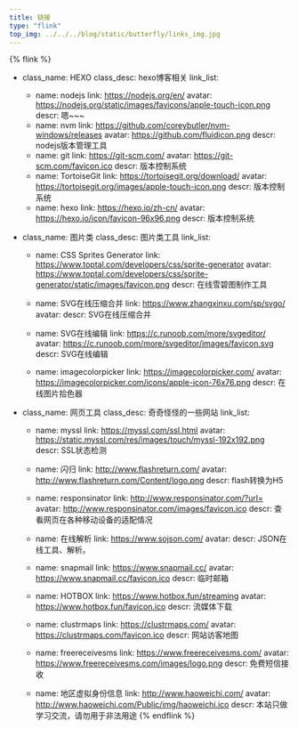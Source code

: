 ```yaml
---
title: 链接
type: "flink"
top_img: ../../../blog/static/butterfly/links_img.jpg
---
```


{% flink %}
- class_name: HEXO
  class_desc: hexo博客相关
  link_list:
    - name: nodejs
      link: https://nodejs.org/en/
      avatar: https://nodejs.org/static/images/favicons/apple-touch-icon.png
      descr: 嗯~~~
    - name: nvm
      link: https://github.com/coreybutler/nvm-windows/releases
      avatar: https://github.com/fluidicon.png
      descr: nodejs版本管理工具
    - name: git
      link: https://git-scm.com/
      avatar: https://git-scm.com/favicon.ico
      descr: 版本控制系统
    - name: TortoiseGit
      link: https://tortoisegit.org/download/
      avatar: https://tortoisegit.org/images/apple-touch-icon.png
      descr: 版本控制系统
    - name: hexo
      link: https://hexo.io/zh-cn/
      avatar: https://hexo.io/icon/favicon-96x96.png
      descr: 版本控制系统

- class_name: 图片类
  class_desc: 图片类工具
  link_list:
    - name: CSS Sprites Generator
      link: https://www.toptal.com/developers/css/sprite-generator
      avatar: https://www.toptal.com/developers/css/sprite-generator/static/images/favicon.png
      descr: 在线雪碧图制作工具

    - name: SVG在线压缩合并
      link: https://www.zhangxinxu.com/sp/svgo/
      avatar: 
      descr: SVG在线压缩合并
      
    - name: SVG在线编辑
      link: https://c.runoob.com/more/svgeditor/
      avatar: https://c.runoob.com/more/svgeditor/images/favicon.svg
      descr: SVG在线编辑
      
    - name: imagecolorpicker
      link: https://imagecolorpicker.com/
      avatar: https://imagecolorpicker.com/icons/apple-icon-76x76.png
      descr: 在线图片拾色器

- class_name: 网页工具
  class_desc: 奇奇怪怪的一些网站
  link_list:
    - name: myssl
      link: https://myssl.com/ssl.html
      avatar: https://static.myssl.com/res/images/touch/myssl-192x192.png
      descr: SSL状态检测

    - name: 闪归
      link: http://www.flashreturn.com/
      avatar: http://www.flashreturn.com/Content/logo.png
      descr: flash转换为H5

    - name: responsinator
      link: http://www.responsinator.com/?url=
      avatar: http://www.responsinator.com/images/favicon.ico
      descr: 查看网页在各种移动设备的适配情况

    - name: 在线解析
      link: https://www.sojson.com/
      avatar: 
      descr: JSON在线工具、解析。
      
    - name: snapmail
      link: https://www.snapmail.cc/
      avatar: https://www.snapmail.cc/favicon.ico
      descr: 临时邮箱
      
    - name: HOTBOX
      link: https://www.hotbox.fun/streaming
      avatar: https://www.hotbox.fun/favicon.ico
      descr: 流媒体下载
      
    - name: clustrmaps
      link: https://clustrmaps.com/
      avatar: https://clustrmaps.com/favicon.ico
      descr: 网站访客地图
      
    - name: freereceivesms
      link: https://www.freereceivesms.com/
      avatar: https://www.freereceivesms.com/images/logo.png
      descr: 免费短信接收
      
    - name: 地区虚拟身份信息
      link: http://www.haoweichi.com/
      avatar: http://www.haoweichi.com/Public/img/haoweichi.ico
      descr: 本站只做学习交流，请勿用于非法用途
{% endflink %}